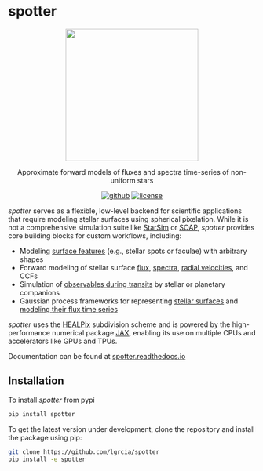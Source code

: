 # spotter

<p align="center">
    <img src="https://spotter.readthedocs.io/en/latest/_static/spotter.png" width="270">
</p>

<p align="center">
Approximate forward models of fluxes and spectra time-series of non-uniform stars
  <br>
  <p align="center">
    <a href="https://github.com/lgrcia/spotter">
      <img src="https://img.shields.io/badge/github-lgrcia/spotter-white.svg?style=flat" alt="github"/></a>
    <a href="LICENCE">
      <img src="https://img.shields.io/badge/license-MIT-lightgray.svg?style=flat" alt="license"/>
    </a>
  </p>
</p>

*spotter* serves as a flexible, low-level backend for scientific applications that require modeling stellar surfaces using spherical pixelation. While it is not a comprehensive simulation suite like [StarSim](https://ui.adsabs.harvard.edu/abs/2016A&A...586A.131H/abstract) or [SOAP](https://ui.adsabs.harvard.edu/abs/2014ApJ...796..132D/abstract), *spotter* provides core building blocks for custom workflows, including:
- Modeling [surface features](https://spotter.readthedocs.io/en/latest/notebooks/introduction/) (e.g., stellar spots or faculae) with arbitrary shapes
- Forward modeling of stellar surface [flux](https://spotter.readthedocs.io/en/latest/notebooks/multiband/), [spectra](https://spotter.readthedocs.io/en/latest/notebooks/spectral/), [radial velocities](https://spotter.readthedocs.io/en/latest/notebooks/rv/), and CCFs
- Simulation of [observables during transits](https://spotter.readthedocs.io/en/latest/notebooks/spot_crossing/) by stellar or planetary companions
- Gaussian process frameworks for representing [stellar surfaces](https://spotter.readthedocs.io/en/latest/notebooks/surface_gp/) and [modeling their flux time series](https://spotter.readthedocs.io/en/latest/notebooks/flux_gp/)

*spotter* uses the [HEALPix](https://healpix.sourceforge.io/) subdivision scheme and is powered by the high-performance numerical package [JAX](https://jax.readthedocs.io/en/latest/https://spotter.readthedocs.io/en/latest/notebooks/quickstart.html), enabling its use on multiple CPUs and accelerators like GPUs and TPUs.

Documentation can be found at [spotter.readthedocs.io](https://spotter.readthedocs.io)

## Installation

To install *spotter* from pypi
    
```bash
pip install spotter
```

To get the latest version under development, clone the repository and install the package using pip:

```bash
git clone https://github.com/lgrcia/spotter
pip install -e spotter
```